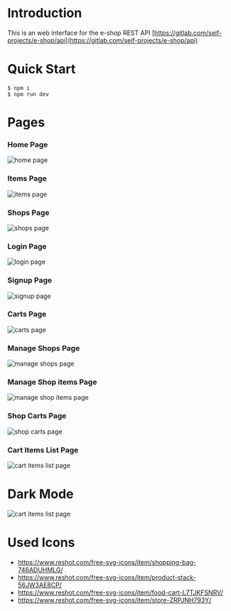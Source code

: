 # Introduction

This is an web interface for the e-shop REST API [https://gitlab.com/seif-projects/e-shop/api](https://gitlab.com/seif-projects/e-shop/api)

# Quick Start

```console
$ npm i
$ npm run dev
```

# Pages

### Home Page

![home page](screenshots/home.png)

### Items Page

![items page](screenshots/items.png)

### Shops Page

![shops page](screenshots/shops.png)

### Login Page

![login page](screenshots/login.png)

### Signup Page

![signup page](screenshots/signup.png)

### Carts Page

![carts page](screenshots/carts.png)

### Manage Shops Page

![manage shops page](screenshots/manage-shops.png)

### Manage Shop items Page

![manage shop items page](screenshots/manage-shop-items.png)

### Shop Carts Page

![shop carts page](screenshots/shop-carts.png)

### Cart Items List Page

![cart items list page](screenshots/cart-items-list.png)

# Dark Mode

![cart items list page](screenshots/dark-mode.png)

# Used Icons

- https://www.reshot.com/free-svg-icons/item/shopping-bag-746ADUHMLG/
- https://www.reshot.com/free-svg-icons/item/product-stack-56JW3AE8CP/
- https://www.reshot.com/free-svg-icons/item/food-cart-L7TJKFSNRV/
- https://www.reshot.com/free-svg-icons/item/store-ZRPJNH793Y/